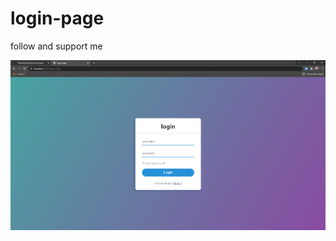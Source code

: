 # login-page

follow and support me 

<img src="login-page-by-Alexander-Migday.jpg" align = "center"/>